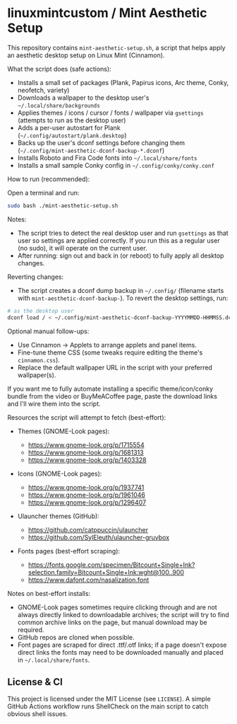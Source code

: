 # linuxmintcustom / Mint Aesthetic Setup

This repository contains `mint-aesthetic-setup.sh`, a script that helps apply an aesthetic desktop setup on Linux Mint (Cinnamon).

What the script does (safe actions):
- Installs a small set of packages (Plank, Papirus icons, Arc theme, Conky, neofetch, variety)
- Downloads a wallpaper to the desktop user's `~/.local/share/backgrounds`
- Applies themes / icons / cursor / fonts / wallpaper via `gsettings` (attempts to run as the desktop user)
- Adds a per-user autostart for Plank (`~/.config/autostart/plank.desktop`)
- Backs up the user's dconf settings before changing them (`~/.config/mint-aesthetic-dconf-backup-*.dconf`)
- Installs Roboto and Fira Code fonts into `~/.local/share/fonts`
- Installs a small sample Conky config in `~/.config/conky/conky.conf`

How to run (recommended):

Open a terminal and run:

```bash
sudo bash ./mint-aesthetic-setup.sh
```

Notes:
- The script tries to detect the real desktop user and run `gsettings` as that user so settings are applied correctly. If you run this as a regular user (no sudo), it will operate on the current user.
- After running: sign out and back in (or reboot) to fully apply all desktop changes.

Reverting changes:
- The script creates a dconf dump backup in `~/.config/` (filename starts with `mint-aesthetic-dconf-backup-`). To revert the desktop settings, run:

```bash
# as the desktop user
dconf load / < ~/.config/mint-aesthetic-dconf-backup-YYYYMMDD-HHMMSS.dconf
```

Optional manual follow-ups:
- Use Cinnamon → Applets to arrange applets and panel items.
- Fine-tune theme CSS (some tweaks require editing the theme's `cinnamon.css`).
- Replace the default wallpaper URL in the script with your preferred wallpaper(s).

If you want me to fully automate installing a specific theme/icon/conky bundle from the video or BuyMeACoffee page, paste the download links and I'll wire them into the script.

Resources the script will attempt to fetch (best-effort):

- Themes (GNOME-Look pages):
	- https://www.gnome-look.org/p/1715554
	- https://www.gnome-look.org/p/1681313
	- https://www.gnome-look.org/p/1403328

- Icons (GNOME-Look pages):
	- https://www.gnome-look.org/p/1937741
	- https://www.gnome-look.org/p/1961046
	- https://www.gnome-look.org/p/1296407

- Ulauncher themes (GitHub):
	- https://github.com/catppuccin/ulauncher
	- https://github.com/SylEleuth/ulauncher-gruvbox

- Fonts pages (best-effort scraping):
	- https://fonts.google.com/specimen/Bitcount+Single+Ink?selection.family=Bitcount+Single+Ink:wght@100..900
	- https://www.dafont.com/nasalization.font

Notes on best-effort installs:
- GNOME-Look pages sometimes require clicking through and are not always directly linked to downloadable archives; the script will try to find common archive links on the page, but manual download may be required.
- GitHub repos are cloned when possible.
- Font pages are scraped for direct .ttf/.otf links; if a page doesn't expose direct links the fonts may need to be downloaded manually and placed in `~/.local/share/fonts`.

License & CI
------------
This project is licensed under the MIT License (see `LICENSE`). A simple GitHub Actions workflow runs ShellCheck on the main script to catch obvious shell issues.
